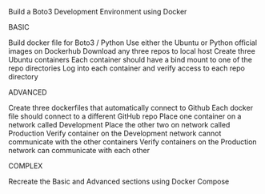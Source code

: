 Build a Boto3 Development Environment using Docker

BASIC

Build docker file for Boto3 / Python
Use either the Ubuntu or Python official images on Dockerhub
Download any three repos to local host
Create three Ubuntu containers
Each container should have a bind mount to one of the repo directories
Log into each container and verify access to each repo directory
‌

ADVANCED

Create three dockerfiles that automatically connect to Github
Each docker file should connect to a different GitHub repo
Place one container on a network called Development
Place the other two on network called Production
Verify container on the Development network cannot communicate with the other containers
Verify containers on the Production network can communicate with each other
‌

COMPLEX

Recreate the Basic and Advanced sections using Docker Compose